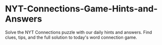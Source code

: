 # NYT-Connections-Game-Hints-and-Answers
Solve the NYT Connections puzzle with our daily hints and answers. Find clues, tips, and the full solution to today's word connection game.
